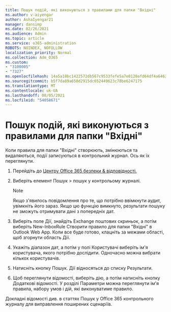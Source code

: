 ```yaml
---
title: Пошук подій, які виконуються з правилами для папки "Вхідні"
ms.author: v-aiyengar
author: AshaIyengar21
manager: dansimp
ms.date: 02/26/2021
ms.audience: Admin
ms.topic: article
ms.service: o365-administration
ROBOTS: NOINDEX, NOFOLLOW
localization_priority: Normal
ms.collection: Adm_O365
ms.custom:
- "3100005"
- "7327"
ms.openlocfilehash: 14a5a18bc1422572db567c9533fefe5a7e0120afd64df4a64623038cc063ce93
ms.sourcegitcommit: b5f7da89a650d2915dc652449623c78be6247175
ms.translationtype: MT
ms.contentlocale: uk-UA
ms.lasthandoff: 08/05/2021
ms.locfileid: "54058671"
---
```

# <a name="find-events-performed-on-inbox-rules"></a>Пошук подій, які виконуються з правилами для папки "Вхідні"

Коли правила для папки "Вхідні" створюють, змінюються та видаляються, події записуються в контрольний журнал. Ось як їх переглянути.

1. Перейдіть до [Центру Office 365 безпеки & відповідності.](https://go.microsoft.com/fwlink/p/?linkid=2077143)
1. Виберіть елемент Пошук > пошук у контрольому журналі.

    > [!NOTE]
    > Якщо з'явилось повідомлення про те, що потрібно ввімкнути аудит, увімкніть його зараз. Якщо цю функцію вимкнуто, результати пошуку не зможуть отримувати дані з попередніх дат.
1. Виберіть поле Дії, знайдіть Exchange поштових скриньок, а потім виберіть New-InboxRule Створити правило для папки "Вхідні" в Outlook Web App. Коли все буде готово, клацніть за межами області, щоб згорнути область Дії.
1. Укажіть діапазон дат, а потім у полі Користувачі виберіть ім'я користувача, якого потрібно дослідити. Одночасно можна вибрати кількох користувачів.
1. Натисніть кнопку Пошук. Дії відносяться до списку Результати.
1. Щоб переглянути відомості, виберіть дію, а потім натисніть кнопку Додаткові відомості. У розділі Параметри можна переглянути ім'я правила, набору умов і дій, які виконуватиме правило.

Докладні відомості див. в статтях Пошук у Office 365 контрольного журналу для виправлення поширених сценаріїв.